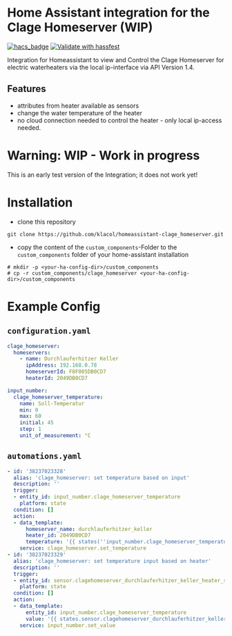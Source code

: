 # Home Assistant integration for the Clage Homeserver (WIP)

[![hacs_badge](https://img.shields.io/badge/HACS-Default-orange.svg)](https://github.com/custom-components/hacs)
[![Validate with hassfest](https://github.com/klacol/homeassistant-clage_homeserver/actions/workflows/hassfest.yaml/badge.svg)](https://github.com/klacol/homeassistant-clage_homeserver/actions/workflows/hassfest.yaml)

Integration for Homeassistant to view and Control the Clage Homeserver for electric waterheaters via the local ip-interface via API Version 1.4.

## Features
- attributes from heater available as sensors
- change the water temperature of the heater
- no cloud connection needed to control the heater - only local ip-access needed.

# Warning: WIP - Work in progress
This is an early test version of the Integration; it does not work yet!

# Installation

- clone this repository
```
git clone https://github.com/klacol/homeassistant-clage_homeserver.git
```
- copy the content of the `custom_components`-Folder to the `custom_components` folder of your home-assistant installation

```
# mkdir -p <your-ha-config-dir>/custom_components
# cp -r custom_components/clage_homeserver <your-ha-config-dir>/custom_components
```

# Example Config

## `configuration.yaml`

```yaml
clage_homeserver:
  homeservers:
    - name: Durchlauferhitzer Keller
      ipAddress: 192.168.0.78
      homeserverId: F8F005DB0CD7
      heaterId: 2049DB0CD7
```

```yaml
input_number:
  clage_homeserver_temperature:
    name: Soll-Temperatur
    min: 0
    max: 60
    initial: 45
    step: 1
    unit_of_measurement: °C
```

## `automations.yaml`

```yaml
- id: '38237023328'
  alias: 'clage_homeserver: set temperature based on input'
  description: ''
  trigger:
  - entity_id: input_number.clage_homeserver_temperature
    platform: state
  condition: []
  action:
  - data_template:
      homeserver_name: durchlauferhitzer_keller
      heater_id: 2049DB0CD7
      temperature: '{{ states(''input_number.clage_homeserver_temperature'') }}'
    service: clage_homeserver.set_temperature
- id: '38237023329'
  alias: 'clage_homeserver: set temperature input based on heater'
  description: ''
  trigger:
  - entity_id: sensor.clagehomeserver_durchlauferhitzer_keller_heater_status_setpoint
    platform: state
  condition: []
  action:
  - data_template:
      entity_id: input_number.clage_homeserver_temperature
      value: '{{ states.sensor.clagehomeserver_durchlauferhitzer_keller_heater_status_setpoint.state }}'
    service: input_number.set_value
```



<!-- # Sample View
![screenshot of Home Assistant](doc/ha_entity_view.png) -->